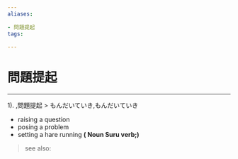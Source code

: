 ```yaml
---
aliases:
    
- 問題提起
tags:
    
---
```


# 問題提起
---
1).
,問題提起 > もんだいていき,もんだいていき

- raising a question
- posing a problem
- setting a hare running
**( Noun Suru verb;)**
> see also: 
            